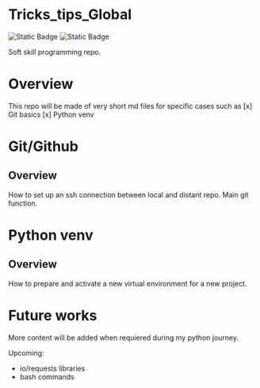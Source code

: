 # Tricks_tips_Global
![Static Badge](https://img.shields.io/badge/Git_Github-red) 
![Static Badge](https://img.shields.io/badge/Virtual_Environment-white)

Soft skill programming repo.


# Overview
This repo will be made of very short md files for specific cases such as
[x] Git basics
[x] Python venv


# Git/Github
## Overview
How to set up an ssh connection between local and distant repo.
Main git function.


# Python venv
## Overview
How to prepare and activate a new virtual environment for a new project.




# Future works
More content will be added when requiered during my python journey.

Upcoming:
- io/requests libraries
- bash commands
